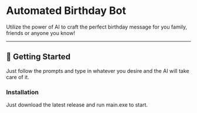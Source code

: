 # Automated Birthday Bot

Utilize the power of AI to craft the perfect birthday message for you family, friends or anyone you know!

---

## 🚀 Getting Started

Just follow the prompts and type in whatever you desire and the AI will take care of it.

### Installation

Just download the latest release and run main.exe to start.
